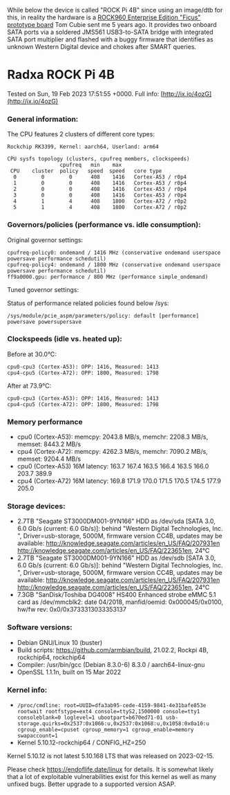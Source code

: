 While below the device is called "ROCK Pi 4B" since using an image/dtb for this, in reality the hardware is a [ROCK960 Enterprise Edition "Ficus" prototype board](https://www.youtube.com/watch?v=2UYcmhbKyP4) Tom Cubie sent me 5 years ago. It provides two onboard SATA ports via a soldered JMS561 USB3-to-SATA bridge with integrated SATA port multiplier and flashed with a buggy firmware that identifies as unknown Western Digital device and chokes after SMART queries.

# Radxa ROCK Pi 4B

Tested on Sun, 19 Feb 2023 17:51:55 +0000. Full info: [http://ix.io/4ozG](http://ix.io/4ozG)

### General information:

The CPU features 2 clusters of different core types:

    Rockchip RK3399, Kernel: aarch64, Userland: arm64
    
    CPU sysfs topology (clusters, cpufreq members, clockspeeds)
                     cpufreq   min    max
     CPU    cluster  policy   speed  speed   core type
      0        0        0      408    1416   Cortex-A53 / r0p4
      1        0        0      408    1416   Cortex-A53 / r0p4
      2        0        0      408    1416   Cortex-A53 / r0p4
      3        0        0      408    1416   Cortex-A53 / r0p4
      4        1        4      408    1800   Cortex-A72 / r0p2
      5        1        4      408    1800   Cortex-A72 / r0p2

### Governors/policies (performance vs. idle consumption):

Original governor settings:

    cpufreq-policy0: ondemand / 1416 MHz (conservative ondemand userspace powersave performance schedutil)
    cpufreq-policy4: ondemand / 1800 MHz (conservative ondemand userspace powersave performance schedutil)
    ff9a0000.gpu: performance / 800 MHz (performance simple_ondemand)

Tuned governor settings:

    

Status of performance related policies found below /sys:

    /sys/module/pcie_aspm/parameters/policy: default [performance] powersave powersupersave

### Clockspeeds (idle vs. heated up):

Before at 30.0°C:

    cpu0-cpu3 (Cortex-A53): OPP: 1416, Measured: 1413 
    cpu4-cpu5 (Cortex-A72): OPP: 1800, Measured: 1798 

After at 73.9°C:

    cpu0-cpu3 (Cortex-A53): OPP: 1416, Measured: 1413 
    cpu4-cpu5 (Cortex-A72): OPP: 1800, Measured: 1798 

### Memory performance

  * cpu0 (Cortex-A53): memcpy: 2043.8 MB/s, memchr: 2208.3 MB/s, memset: 8443.2 MB/s
  * cpu4 (Cortex-A72): memcpy: 4262.3 MB/s, memchr: 7090.2 MB/s, memset: 9204.4 MB/s
  * cpu0 (Cortex-A53) 16M latency: 163.7 167.4 163.5 166.4 163.5 166.0 203.7 389.9 
  * cpu4 (Cortex-A72) 16M latency: 169.8 171.9 170.0 171.5 170.5 174.5 177.9 205.0 

### Storage devices:

  * 2.7TB "Seagate ST3000DM001-9YN166" HDD as /dev/sda [SATA 3.0, 6.0 Gb/s (current: 6.0 Gb/s)]: behind "Western Digital Technologies, Inc. ", Driver=usb-storage, 5000M, firmware version CC4B, updates may be available: http://knowledge.seagate.com/articles/en_US/FAQ/207931en http://knowledge.seagate.com/articles/en_US/FAQ/223651en, 24°C
  * 2.7TB "Seagate ST3000DM001-9YN166" HDD as /dev/sdb [SATA 3.0, 6.0 Gb/s (current: 6.0 Gb/s)]: behind "Western Digital Technologies, Inc. ", Driver=usb-storage, 5000M, firmware version CC4B, updates may be available: http://knowledge.seagate.com/articles/en_US/FAQ/207931en http://knowledge.seagate.com/articles/en_US/FAQ/223651en, 24°C
  * 7.3GB "SanDisk/Toshiba DG4008" HS400 Enhanced strobe eMMC 5.1 card as /dev/mmcblk2: date 04/2018, manfid/oemid: 0x000045/0x0100, hw/fw rev: 0x0/0x3733313033353137

### Software versions:

  * Debian GNU/Linux 10 (buster)
  * Build scripts: https://github.com/armbian/build, 21.02.2, Rockpi 4B, rockchip64, rockchip64
  * Compiler: /usr/bin/gcc (Debian 8.3.0-6) 8.3.0 / aarch64-linux-gnu
  * OpenSSL 1.1.1n, built on 15 Mar 2022

### Kernel info:

  * `/proc/cmdline: root=UUID=dfa3ab95-cede-4159-9841-4e31bafe853e rootwait rootfstype=ext4 console=ttyS2,1500000 console=tty1 consoleblank=0 loglevel=1 ubootpart=b670ed71-01 usb-storage.quirks=0x2537:0x1066:u,0x2537:0x1068:u,0x1058:0x0a10:u   cgroup_enable=cpuset cgroup_memory=1 cgroup_enable=memory swapaccount=1`
  * Kernel 5.10.12-rockchip64 / CONFIG_HZ=250

Kernel 5.10.12 is not latest 5.10.168 LTS that was released on 2023-02-15.

Please check https://endoflife.date/linux for details. It is somewhat likely
that a lot of exploitable vulnerabilities exist for this kernel as well as
many unfixed bugs. Better upgrade to a supported version ASAP.
